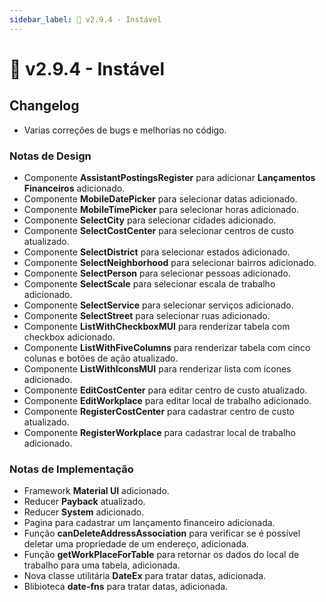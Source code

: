 ```yaml
---
sidebar_label: 🧪 v2.9.4 - Instável
---
```


# 🧪 v2.9.4 - Instável

## Changelog

- Varias correções de bugs e melhorias no código.

### Notas de Design

- Componente **AssistantPostingsRegister** para adicionar **Lançamentos Financeiros** adicionado.
- Componente **MobileDatePicker** para selecionar datas adicionado.
- Componente **MobileTimePicker** para selecionar horas adicionado.
- Componente **SelectCity** para selecionar cidades adicionado.
- Componente **SelectCostCenter** para selecionar centros de custo atualizado.
- Componente **SelectDistrict** para selecionar estados adicionado.
- Componente **SelectNeighborhood** para selecionar bairros adicionado.
- Componente **SelectPerson** para selecionar pessoas adicionado.
- Componente **SelectScale** para selecionar escala de trabalho adicionado.
- Componente **SelectService** para selecionar serviços adicionado.
- Componente **SelectStreet** para selecionar ruas adicionado.
- Componente **ListWithCheckboxMUI** para renderizar tabela com checkbox adicionado.
- Componente **ListWithFiveColumns** para renderizar tabela com cinco colunas e botões de ação atualizado.
- Componente **ListWithIconsMUI** para renderizar lista com ícones adicionado.
- Componente **EditCostCenter** para editar centro de custo atualizado.
- Componente **EditWorkplace** para editar local de trabalho adicionado.
- Componente **RegisterCostCenter** para cadastrar centro de custo atualizado.
- Componente **RegisterWorkplace** para cadastrar local de trabalho adicionado.

### Notas de Implementação

- Framework **Material UI** adicionado.
- Reducer **Payback** atualizado.
- Reducer **System** adicionado.
- Pagina para cadastrar um lançamento financeiro adicionada.
- Função **canDeleteAddressAssociation** para verificar se é possível deletar uma propriedade de um endereço, adicionada.
- Função **getWorkPlaceForTable** para retornar os dados do local de trabalho para uma tabela, adicionada.
- Nova classe utilitária **DateEx** para tratar datas, adicionada.
- Blibioteca **date-fns** para tratar datas, adicionada.
